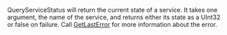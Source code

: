 QueryServiceStatus will return the current state of a service. It takes one argument, the name of the service, and returns either its state as a UInt32 or false on failure. Call [GetLastError](GetLastError.md) for more information about the error.